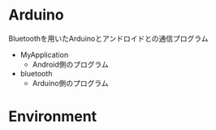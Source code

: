 # Arduino
Bluetoothを用いたArduinoとアンドロイドとの通信プログラム

+ MyApplication
	+ Android側のプログラム
+ bluetooth
	+ Arduino側のプログラム

# Environment


